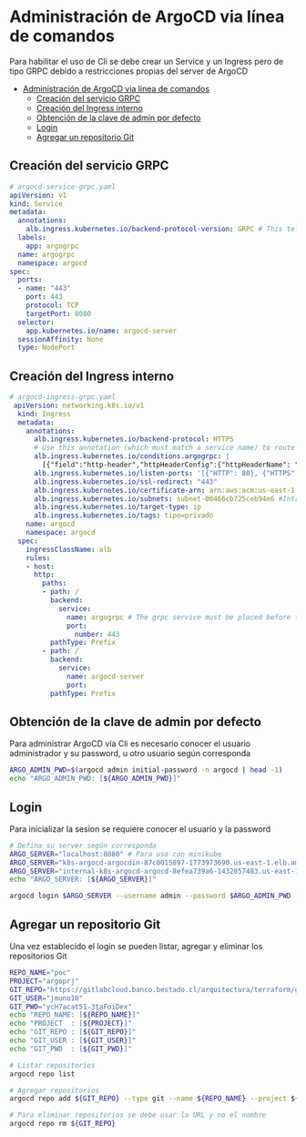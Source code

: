 # Administración de ArgoCD via línea de comandos

Para habilitar el uso de Cli se debe crear un Service y un Ingress pero de tipo GRPC debido a restricciones propias del server de ArgoCD
- [Administración de ArgoCD via línea de comandos](#administración-de-argocd-via-línea-de-comandos)
  - [Creación del servicio GRPC](#creación-del-servicio-grpc)
  - [Creación del Ingress interno](#creación-del-ingress-interno)
  - [Obtención de la clave de admin por defecto](#obtención-de-la-clave-de-admin-por-defecto)
  - [Login](#login)
  - [Agregar un repositorio Git](#agregar-un-repositorio-git)

## Creación del servicio GRPC

```yaml
# argocd-service-grpc.yaml
apiVersion: v1
kind: Service
metadata:
  annotations:
    alb.ingress.kubernetes.io/backend-protocol-version: GRPC # This tells AWS to send traffic from the ALB using GRPC. Plain HTTP2 can be used, but the health checks wont be available because argo currently downgrade non-grpc calls to HTTP1
  labels:
    app: argogrpc
  name: argogrpc
  namespace: argocd
spec:
  ports:
  - name: "443"
    port: 443
    protocol: TCP
    targetPort: 8080
  selector:
    app.kubernetes.io/name: argocd-server
  sessionAffinity: None
  type: NodePort
````

## Creación del Ingress interno

```yaml
# argocd-ingress-grpc.yaml
 apiVersion: networking.k8s.io/v1
  kind: Ingress
  metadata:
    annotations:
      alb.ingress.kubernetes.io/backend-protocol: HTTPS
      # Use this annotation (which must match a service name) to route traffic to HTTP2 backends.
      alb.ingress.kubernetes.io/conditions.argogrpc: |
        [{"field":"http-header","httpHeaderConfig":{"httpHeaderName": "Content-Type", "values":["application/grpc"]}}]
      alb.ingress.kubernetes.io/listen-ports: '[{"HTTP": 80}, {"HTTPS": 443}]'
      alb.ingress.kubernetes.io/ssl-redirect: "443"
      alb.ingress.kubernetes.io/certificate-arn: arn:aws:acm:us-east-1:279527989600:certificate/c3bc4666-2862-49e8-8305-4ab685a7f198
      alb.ingress.kubernetes.io/subnets: subnet-00466cb725ceb94e6 #Intra-priv Coquena
      alb.ingress.kubernetes.io/target-type: ip
      alb.ingress.kubernetes.io/tags: tipo=privado
    name: argocd
    namespace: argocd
  spec:
    ingressClassName: alb
    rules:
    - host:
      http:
        paths:
        - path: /
          backend:
            service:
              name: argogrpc # The grpc service must be placed before the argocd-server for the listening rules to be created in the correct order
              port:
                number: 443
          pathType: Prefix
        - path: /
          backend:
            service:
              name: argocd-server
              port:
          pathType: Prefix
```

## Obtención de la clave de admin por defecto

Para administrar ArgoCD vía Cli es necesario conocer el usuario administrador y su password, u otro usuario según corresponda

```bash
ARGO_ADMIN_PWD=$(argocd admin initial-password -n argocd | head -1)
echo "ARGO_ADMIN_PWD: [${ARGO_ADMIN_PWD}]"
```

## Login

Para inicializar la sesion se requiere conocer el usuario y la password

```bash
# Defina su server según corresponda
ARGO_SERVER="localhost:8080" # Para uso con minikube
ARGO_SERVER="k8s-argocd-argocdin-87c0015897-1773973690.us-east-1.elb.amazonaws.com" # Para uso con Web UI
ARGO_SERVER="internal-k8s-argocd-argocd-8efea739a6-1432857483.us-east-1.elb.amazonaws.com" # Para uso con Cli
echo "ARGO_SERVER: [${ARGO_SERVER}]"

argocd login $ARGO_SERVER --username admin --password $ARGO_ADMIN_PWD --insecure
```

## Agregar un repositorio Git

Una vez establecido el login se pueden listar, agregar y eliminar los repositorios Git

```bash
REPO_NAME="poc"
PROJECT="argoprj"
GIT_REPO="https://gitlabcloud.banco.bestado.cl/arquitectura/terraform/gitops/poc.git"
GIT_USER="jmuno10" 
GIT_PWD="ycH7acat51-3taFoiDex"
echo "REPO_NAME: [${REPO_NAME}]"
echo "PROJECT  : [${PROJECT}]"
echo "GIT_REPO : [${GIT_REPO}]"
echo "GIT_USER : [${GIT_USER}]"
echo "GIT_PWD  : [${GIT_PWD}]"

# Listar repositorios
argocd repo list

# Agregar repositorios
argocd repo add ${GIT_REPO} --type git --name ${REPO_NAME} --project ${PROJECT} --username ${GIT_USER} --password ${GIT_PWD} --insecure-ignore-host-key

# Para eliminar repositorios se debe usar la URL y no el nombre
argocd repo rm ${GIT_REPO}
```
